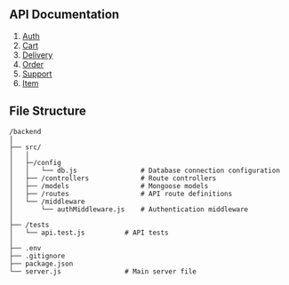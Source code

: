## API Documentation

1. [Auth](./docs/user.md)
2. [Cart](./docs/cart.md)
3. [Delivery](./docs/delivery.md)
4. [Order](./docs/order.md)
5. [Support](./docs/support.md)
6. [Item](./docs/item.md)

## File Structure

```
/backend
│
├── src/
│   │
│   ├─/config
│   │   └── db.js                # Database connection configuration
│   ├── /controllers             # Route controllers
│   ├── /models                  # Mongoose models
│   ├── /routes                  # API route definitions
│   └── /middleware
│       └── authMiddleware.js    # Authentication middleware
│
├── /tests
│   └── api.test.js          # API tests
│
├── .env
├── .gitignore
├── package.json
└── server.js                # Main server file
```